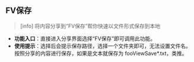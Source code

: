 ## FV保存
>[info] 将内容分享到“FV保存”帮你快速以文件形式保存到本地

* **功能入口**：直接进入分享界面选择“FV保存”即可调用此功能。
* **使用提示**：选择后会提示保存路径，选择一个文件夹即可，无法设置文件名。按照分享的内容进行保存，如果是文本就保存为 fooViewSave*.txt，类推。